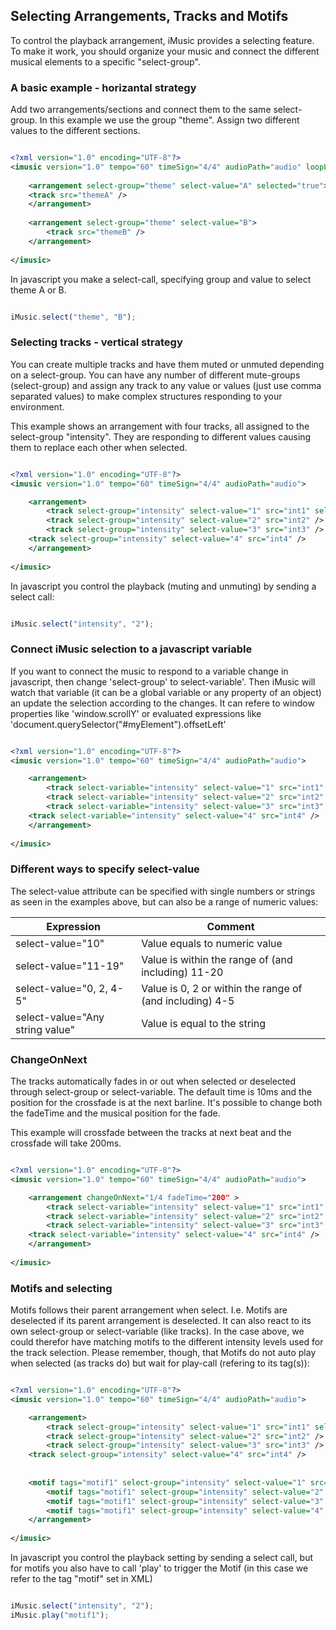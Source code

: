 ## Selecting Arrangements, Tracks and Motifs

To control the playback arrangement, iMusic provides a selecting feature. To make it work, you should organize your music and connect the different musical elements to a specific "select-group".

### A basic example - horizantal strategy
Add two arrangements/sections and connect them to the same select-group. In this example we use the group "theme". Assign two different values to the different sections.

```XML

<?xml version="1.0" encoding="UTF-8"?>
<imusic version="1.0" tempo="60" timeSign="4/4" audioPath="audio" loopLength="4">
	
    <arrangement select-group="theme" select-value="A" selected="true">
	<track src="themeA" />
    </arrangement>
    
    <arrangement select-group="theme" select-value="B">
        <track src="themeB" />
    </arrangement>
	
</imusic>

```

In javascript you make a select-call, specifying group and value to select theme A or B.

```javascript

iMusic.select("theme", "B");

```


### Selecting tracks - vertical strategy
You can create multiple tracks and have them muted or unmuted depending on a select-group. You can have any number of different mute-groups (select-group) and assign any track to any value or values (just use comma separated values) to make complex structures responding to your environment.

This example shows an arrangement with four tracks, all assigned to the select-group "intensity". They are responding to different values causing them to replace each other when selected.

```XML

<?xml version="1.0" encoding="UTF-8"?>
<imusic version="1.0" tempo="60" timeSign="4/4" audioPath="audio">

    <arrangement>
        <track select-group="intensity" select-value="1" src="int1" selected="true" />
        <track select-group="intensity" select-value="2" src="int2" />
        <track select-group="intensity" select-value="3" src="int3" />
	<track select-group="intensity" select-value="4" src="int4" />	
    </arrangement>
  
</imusic>

```

In javascript you control the playback (muting and unmuting) by sending a select call:

```javascript

iMusic.select("intensity", "2");

```

### Connect iMusic selection to a javascript variable
If you want to connect the music to respond to a variable change in javascript, then change 'select-group' to select-variable'. Then iMusic will watch that variable (it can be a global variable or any property of an object) an update the selection according to the changes. It can refere to window properties like 'window.scrollY' or evaluated expressions like 'document.querySelector("#myElement").offsetLeft'

```XML

<?xml version="1.0" encoding="UTF-8"?>
<imusic version="1.0" tempo="60" timeSign="4/4" audioPath="audio">

    <arrangement>
        <track select-variable="intensity" select-value="1" src="int1" selected="true" />
        <track select-variable="intensity" select-value="2" src="int2" />
        <track select-variable="intensity" select-value="3" src="int3" />
	<track select-variable="intensity" select-value="4" src="int4" />	
    </arrangement>
  
</imusic>

```

### Different ways to specify select-value
The select-value attribute can be specified with single numbers or strings as seen in the examples above, but can also be a range of numeric values:

Expression | Comment
------------ | -------------
select-value="10" | Value equals to numeric value
select-value="11-19" | Value is within the range of (and including) 11-20
select-value="0, 2, 4-5" | Value is 0, 2 or within the range of (and including) 4-5
select-value="Any string value" | Value is equal to the string



### ChangeOnNext
The tracks automatically fades in or out when selected or deselected through select-group or select-variable. The default time is 10ms and the position for the crossfade is at the next barline. It's possible to change both the fadeTime and the musical position for the fade.

This example will crossfade between the tracks at next beat and the crossfade will take 200ms.
```XML

<?xml version="1.0" encoding="UTF-8"?>
<imusic version="1.0" tempo="60" timeSign="4/4" audioPath="audio">

    <arrangement changeOnNext="1/4 fadeTime="200" >
        <track select-variable="intensity" select-value="1" src="int1" selected="true" />
        <track select-variable="intensity" select-value="2" src="int2" />
        <track select-variable="intensity" select-value="3" src="int3" />
	<track select-variable="intensity" select-value="4" src="int4" />	
    </arrangement>
  
</imusic>

```


### Motifs and selecting
Motifs follows their parent arrangement when select. I.e. Motifs are deselected if its parent arrangement is deselected. It can also react to its own select-group or select-variable (like tracks). In the case above, we could therefor have matching motifs to the different intensity levels used for the track selection. Please remember, though, that Motifs do not auto play when selected (as tracks do) but wait for play-call (refering to its tag(s)):

```XML

<?xml version="1.0" encoding="UTF-8"?>
<imusic version="1.0" tempo="60" timeSign="4/4" audioPath="audio">

    <arrangement>
        <track select-group="intensity" select-value="1" src="int1" selected="true" />
        <track select-group="intensity" select-value="2" src="int2" />
        <track select-group="intensity" select-value="3" src="int3" />
	<track select-group="intensity" select-value="4" src="int4" />	
	    
	    
	<motif tags="motif1" select-group="intensity" select-value="1" src="motif1_1" />
        <motif tags="motif1" select-group="intensity" select-value="2" src="motif1_2" />
        <motif tags="motif1" select-group="intensity" select-value="3" src="motif1_3" />
        <motif tags="motif1" select-group="intensity" select-value="4" src="motif1_4" />
    </arrangement>
  
</imusic>

```

In javascript you control the playback setting by sending a select call, but for motifs you also have to call 'play' to trigger the Motif (in this case we refer to the tag "motif" set in XML)

```javascript

iMusic.select("intensity", "2");
iMusic.play("motif1");

```
